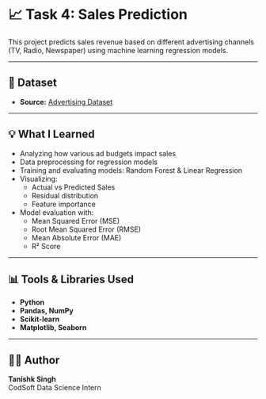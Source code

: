 # 📈 Task 4: Sales Prediction  

This project predicts sales revenue based on different advertising channels (TV, Radio, Newspaper) using machine learning regression models.

---

## 📂 Dataset

- **Source:** [Advertising Dataset](https://www.kaggle.com/code/ashydv/sales-prediction-simple-linear-regression/input)

---

## 💡 What I Learned

- Analyzing how various ad budgets impact sales
- Data preprocessing for regression models
- Training and evaluating models: Random Forest & Linear Regression
- Visualizing:
  - Actual vs Predicted Sales
  - Residual distribution
  - Feature importance
- Model evaluation with:
  - Mean Squared Error (MSE)
  - Root Mean Squared Error (RMSE)
  - Mean Absolute Error (MAE)
  - R² Score

---

## 📊 Tools & Libraries Used

- **Python**
- **Pandas, NumPy**
- **Scikit-learn**
- **Matplotlib, Seaborn**

---

## 👨‍💻 Author

**Tanishk Singh**  
CodSoft Data Science Intern
